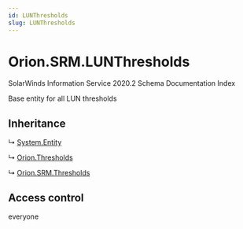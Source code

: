 ```yaml
---
id: LUNThresholds
slug: LUNThresholds
---
```


# Orion.SRM.LUNThresholds

SolarWinds Information Service 2020.2 Schema Documentation Index

Base entity for all LUN thresholds

## Inheritance

↳ [System.Entity](./../System/Entity)

↳ [Orion.Thresholds](./../Orion/Thresholds)

↳ [Orion.SRM.Thresholds](./../Orion.SRM/Thresholds)

## Access control

everyone

